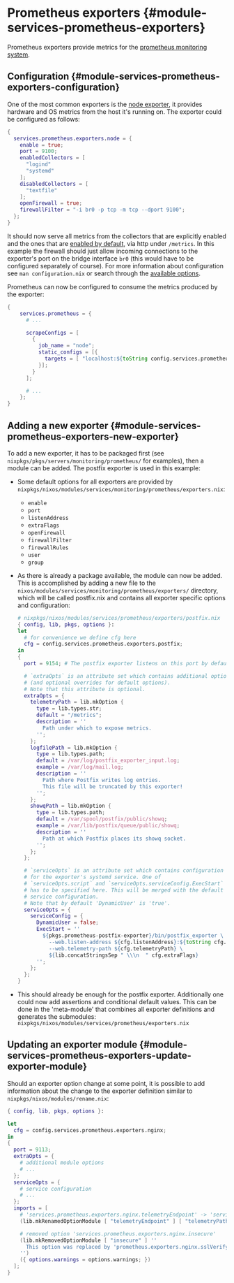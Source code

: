 # Prometheus exporters {#module-services-prometheus-exporters}

Prometheus exporters provide metrics for the
[prometheus monitoring system](https://prometheus.io).

## Configuration {#module-services-prometheus-exporters-configuration}

One of the most common exporters is the
[node exporter](https://github.com/prometheus/node_exporter),
it provides hardware and OS metrics from the host it's
running on. The exporter could be configured as follows:
```nix
{
  services.prometheus.exporters.node = {
    enable = true;
    port = 9100;
    enabledCollectors = [
      "logind"
      "systemd"
    ];
    disabledCollectors = [
      "textfile"
    ];
    openFirewall = true;
    firewallFilter = "-i br0 -p tcp -m tcp --dport 9100";
  };
}
```
It should now serve all metrics from the collectors that are explicitly
enabled and the ones that are
[enabled by default](https://github.com/prometheus/node_exporter#enabled-by-default),
via http under `/metrics`. In this
example the firewall should just allow incoming connections to the
exporter's port on the bridge interface `br0` (this would
have to be configured separately of course). For more information about
configuration see `man configuration.nix` or search through
the [available options](https://nixos.org/nixos/options.html#prometheus.exporters).

Prometheus can now be configured to consume the metrics produced by the exporter:
```nix
{
    services.prometheus = {
      # ...

      scrapeConfigs = [
        {
          job_name = "node";
          static_configs = [{
            targets = [ "localhost:${toString config.services.prometheus.exporters.node.port}" ];
          }];
        }
      ];

      # ...
    };
}
```

## Adding a new exporter {#module-services-prometheus-exporters-new-exporter}

To add a new exporter, it has to be packaged first (see
`nixpkgs/pkgs/servers/monitoring/prometheus/` for
examples), then a module can be added. The postfix exporter is used in this
example:

  - Some default options for all exporters are provided by
    `nixpkgs/nixos/modules/services/monitoring/prometheus/exporters.nix`:

      - `enable`
      - `port`
      - `listenAddress`
      - `extraFlags`
      - `openFirewall`
      - `firewallFilter`
      - `firewallRules`
      - `user`
      - `group`
  - As there is already a package available, the module can now be added. This
    is accomplished by adding a new file to the
    `nixos/modules/services/monitoring/prometheus/exporters/`
    directory, which will be called postfix.nix and contains all exporter
    specific options and configuration:
    ```nix
    # nixpkgs/nixos/modules/services/prometheus/exporters/postfix.nix
    { config, lib, pkgs, options }:
    let
      # for convenience we define cfg here
      cfg = config.services.prometheus.exporters.postfix;
    in
    {
      port = 9154; # The postfix exporter listens on this port by default

      # `extraOpts` is an attribute set which contains additional options
      # (and optional overrides for default options).
      # Note that this attribute is optional.
      extraOpts = {
        telemetryPath = lib.mkOption {
          type = lib.types.str;
          default = "/metrics";
          description = ''
            Path under which to expose metrics.
          '';
        };
        logfilePath = lib.mkOption {
          type = lib.types.path;
          default = /var/log/postfix_exporter_input.log;
          example = /var/log/mail.log;
          description = ''
            Path where Postfix writes log entries.
            This file will be truncated by this exporter!
          '';
        };
        showqPath = lib.mkOption {
          type = lib.types.path;
          default = /var/spool/postfix/public/showq;
          example = /var/lib/postfix/queue/public/showq;
          description = ''
            Path at which Postfix places its showq socket.
          '';
        };
      };

      # `serviceOpts` is an attribute set which contains configuration
      # for the exporter's systemd service. One of
      # `serviceOpts.script` and `serviceOpts.serviceConfig.ExecStart`
      # has to be specified here. This will be merged with the default
      # service configuration.
      # Note that by default 'DynamicUser' is 'true'.
      serviceOpts = {
        serviceConfig = {
          DynamicUser = false;
          ExecStart = ''
            ${pkgs.prometheus-postfix-exporter}/bin/postfix_exporter \
              --web.listen-address ${cfg.listenAddress}:${toString cfg.port} \
              --web.telemetry-path ${cfg.telemetryPath} \
              ${lib.concatStringsSep " \\\n  " cfg.extraFlags}
          '';
        };
      };
    }
    ```
  - This should already be enough for the postfix exporter. Additionally one
    could now add assertions and conditional default values. This can be done
    in the 'meta-module' that combines all exporter definitions and generates
    the submodules:
    `nixpkgs/nixos/modules/services/prometheus/exporters.nix`

## Updating an exporter module {#module-services-prometheus-exporters-update-exporter-module}

Should an exporter option change at some point, it is possible to add
information about the change to the exporter definition similar to
`nixpkgs/nixos/modules/rename.nix`:
```nix
{ config, lib, pkgs, options }:

let
  cfg = config.services.prometheus.exporters.nginx;
in
{
  port = 9113;
  extraOpts = {
    # additional module options
    # ...
  };
  serviceOpts = {
    # service configuration
    # ...
  };
  imports = [
    # 'services.prometheus.exporters.nginx.telemetryEndpoint' -> 'services.prometheus.exporters.nginx.telemetryPath'
    (lib.mkRenamedOptionModule [ "telemetryEndpoint" ] [ "telemetryPath" ])

    # removed option 'services.prometheus.exporters.nginx.insecure'
    (lib.mkRemovedOptionModule [ "insecure" ] ''
      This option was replaced by 'prometheus.exporters.nginx.sslVerify' which defaults to true.
    '')
    ({ options.warnings = options.warnings; })
  ];
}
```
